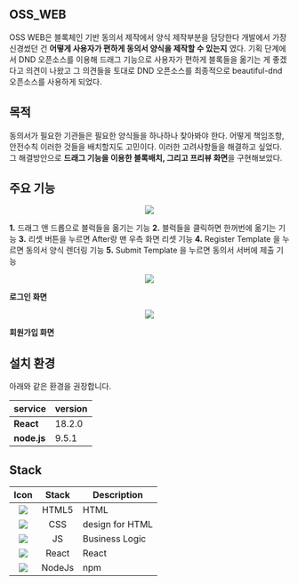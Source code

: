 





## OSS_WEB
OSS WEB은 블록체인 기반 동의서 제작에서 양식 제작부분을 담당한다 개발에서 가장 신경썼던 건 **어떻게 사용자가 편하게 동의서 양식을 제작할 수 있는지** 였다. 기획 단계에서 DND 오픈소스를 이용해 드래그 기능으로 사용자가 편하게 블록들을 옮기는 게 좋겠다고 의견이 나왔고 그 의견들을 토대로 DND 오픈소스를 최종적으로 beautiful-dnd 오픈소스를 사용하게 되었다. 
## 목적
동의서가 필요한 기관들은 필요한 양식들을 하나하나 찾아봐야 한다. 어떻게 책임조항, 안전수칙 이러한 것들을 배치할지도 고민이다. 
이러한 고려사항들을 해결하고 싶었다. 그 해결방안으로 **드래그 기능을 이용한 블록배치, 그리고 프리뷰 화면**을 구현해보았다. 
## 주요 기능


 <p align="center"> <img src="https://github.com/2023-oss/OSS-ISSUER/assets/102888719/6828fb42-856e-4f2a-8ae7-d70669edac10"> </p>
 

 **1.** 드래그 앤 드롭으로 블럭들을 옮기는 기능
 **2.** 블럭들을 클릭하면 한꺼번에 옮기는 기능
 **3.** 리셋 버튼을 누르면 After랑 맨 우측 화면 리셋 기능
 **4.** Register Template 을 누르면 동의서 양식 렌더링 기능
 **5.** Submit Template 을 누르면 동의서 서버에 제출 기능
 
<p align="center"> <img src="https://github.com/2023-oss/OSS-WEB/assets/102888719/e654908c-db0a-4a38-a87f-b1d91b05bc08"> </p>

**로그인 화면**

<p align="center"> <img src="https://github.com/2023-oss/OSS-WEB/assets/102888719/e58eb8e1-583b-4795-be73-af61ae7623bd"> </p>

**회원가입 화면**

## 설치 환경

아래와 같은 환경을 권장합니다.

| service           | version  |
| ----------------- | -------- |
| **React**        | 18.2.0      |
| **node.js**      | 9.5.1    |


## Stack
|                             Icon                              |   Stack   | Description                                      |
| :-----------------------------------------------------------: | :-------: | ------------------------------------------------ |
| <img src="https://img.shields.io/badge/HTML5-E34F26?style=flat-square&logo=html5&logoColor=white"/>    |  HTML5   | HTML                               |
|  <img src="https://img.shields.io/badge/CSS3-1572B6?style=flat-square&logo=css3&logoColor=white"/>  |  CSS  |  design for HTML  
|  <img src="https://img.shields.io/badge/JavaScript-F7DF1E?style=flat-square&logo=javascript&logoColor=black"/>  |  JS   | Business Logic        
| <img src="https://img.shields.io/badge/React-61DAFB?style=flat-square&logo=React&logoColor=black"/>|  React   | React
| <img src="https://img.shields.io/badge/Node.js-339933?style=flat-square&logo=Node.js&logoColor=white"/>|  NodeJs  | npm


